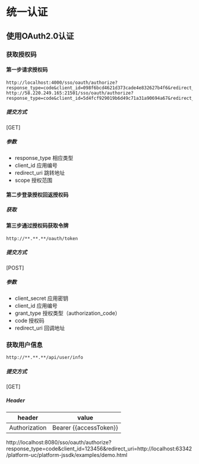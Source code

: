 # 统一认证

## 使用OAuth2.0认证

### 获取授权码

#### 第一步请求授权码

```
http://localhost:4000/sso/oauth/authorize?response_type=code&client_id=098f6bcd4621d373cade4e832627b4f6&redirect_uri=http://localhost:8080/oauth/zt/code&scope=userInfo
http://58.220.249.165:21501/sso/oauth/authorize?response_type=code&client_id=5d4fcf929019b6d49c71a31a90694a67&redirect_uri=http://localhost:8083/zt/code&scope=userInfo
```
##### 提交方式
[GET]

##### 参数
- response_type 相应类型
- client_id     应用编号
- redirect_uri  跳转地址
- scope         授权范围

#### 第二步登录授权回返授权码
##### 获取

#### 第三步通过授权码获取令牌
```
http://**.**.**/oauth/token
```
##### 提交方式
[POST]
##### 参数
- client_secret 应用密钥
- client_id     应用编号
- grant_type    授权类型（authorization_code）
- code          授权码
- redirect_uri  回调地址


### 获取用户信息
```
http://**.**.**/api/user/info
```
##### 提交方式
[GET]
##### Header
| header|value|
|--|--|
|Authorization| Bearer {{accessToken}}|


http://localhost:8080/sso/oauth/authorize?response_type=code&client_id=123456&redirect_uri=http://localhost:63342/platform-uc/platform-jssdk/examples/demo.html
